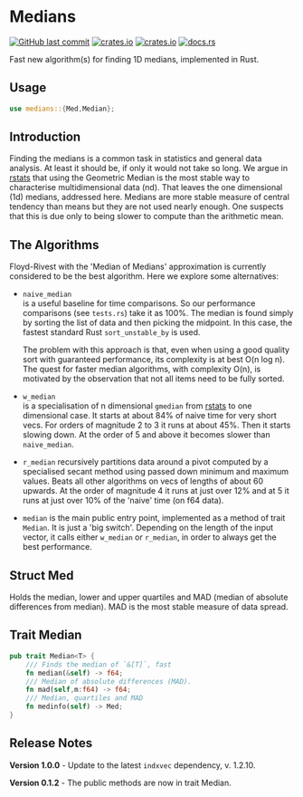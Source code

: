 # Medians

[<img alt="GitHub last commit" src="https://img.shields.io/github/last-commit/liborty/medians/HEAD?logo=github">](https://github.com/liborty/medians)
[<img alt="crates.io" src="https://img.shields.io/crates/v/medians?logo=rust">](https://crates.io/crates/medians)
[<img alt="crates.io" src="https://img.shields.io/crates/d/medians?logo=rust">](https://crates.io/crates/medians)
[<img alt="docs.rs" src="https://img.shields.io/docsrs/medians?logo=rust">](https://docs.rs/medians)

Fast new algorithm(s) for finding 1D medians, implemented in Rust. 

## Usage

```rust
use medians::{Med,Median};
```

## Introduction

Finding the medians is a common task in statistics and general data analysis. At least it should be, if only it would not take so long. We argue in [rstats](https://github.com/liborty/rstats) that using the Geometric Median is the most stable way to characterise multidimensional data (nd). That leaves the one dimensional (1d) medians, addressed here. Medians are more stable measure of central tendency than means but they are not used nearly enough. One suspects that this is due only to being slower to compute than the arithmetic mean.

## The Algorithms

Floyd-Rivest with the 'Median of Medians' approximation is currently considered to be the best algorithm. Here we explore some alternatives:

* `naive_median`  
  is a useful baseline for time comparisons. So our performance comparisons (see `tests.rs`) take it as 100%. The median is found simply by sorting the list of data and then picking the midpoint. In this case, the fastest standard Rust `sort_unstable_by` is used.

  The problem with this approach is that, even when using a good quality sort with guaranteed performance, its complexity is at best O(n log n). The quest for faster median algorithms, with complexity O(n), is motivated by the observation that not all items need to be fully sorted.

* `w_median`  
is a specialisation of n dimensional `gmedian` from [rstats](https://github.com/liborty/rstats) to one dimensional case. It starts at about 84% of naive time for very short vecs. For orders of magnitude 2 to 3 it runs at about 45%. Then it starts slowing down. At the order of 5 and above it becomes slower than `naive_median`.

* `r_median`
recursively partitions data around a pivot computed by a specialised secant method using passed down minimum and maximum values. Beats all other algorithms on vecs of lengths of about 60 upwards. At the order of magnitude 4 it runs at just over 12% and at 5 it runs at just over 10% of the 'naive' time (on f64 data).

* `median`
is the main public entry point, implemented as a method of trait `Median`. It is just a 'big switch'. Depending on the length of the input vector, it calls either `w_median` or `r_median`, in order to always get the best performance.

## Struct Med

Holds the median, lower and upper quartiles and MAD (median of absolute differences from median). MAD is the most stable measure of data spread.

## Trait Median

```rust
pub trait Median<T> {
    /// Finds the median of `&[T]`, fast
    fn median(&self) -> f64;
    /// Median of absolute differences (MAD).
    fn mad(self,m:f64) -> f64;
    /// Median, quartiles and MAD
    fn medinfo(self) -> Med;
}
```


## Release Notes

**Version 1.0.0** -  Update to the latest `indxvec` dependency, v. 1.2.10.

**Version 0.1.2** - The public methods are now in trait Median.